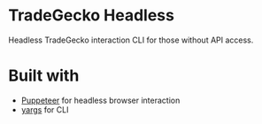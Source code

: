 # TradeGecko Headless

Headless TradeGecko interaction CLI for those without API access.

# Built with

- [Puppeteer](https://github.com/GoogleChrome/puppeteer) for headless browser interaction
- [yargs](https://github.com/yargs/yargs) for CLI
